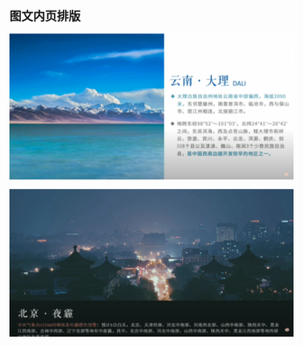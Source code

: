 ## 图文内页排版

 

![image-20201202223932933](https://raw.githubusercontent.com/huxiaoning/img/master/20201202223934.png)

![image-20201202224000155](https://raw.githubusercontent.com/huxiaoning/img/master/20201202224001.png)
